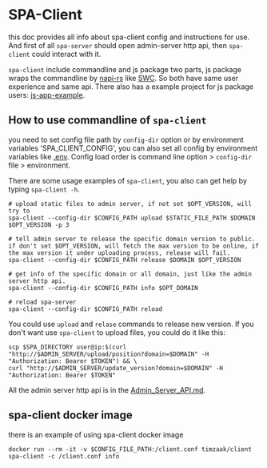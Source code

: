 # SPA-Client
this doc provides all info about spa-client config and instructions for use. And first of all `spa-server` should open admin-server http api, then
`spa-client` could interact with it.

`spa-client` include commandline and js package two parts, js package wraps the commandline 
by [napi-rs](https://github.com/napi-rs/napi-rs) like [SWC](https://github.com/swc-project/swc).
So both have same user experience and same api. There also has a example project for js package users: [js-app-example](../example/js-app-example).

## How to use commandline of `spa-client`
you need to set config file path by `config-dir` option or by environment variables 'SPA_CLIENT_CONFIG', you can also set all config by environment variables like [.env](../example/js-app-example/.env). Config load order is
command line option > `config-dir` file > environment.

There are some usage examples of `spa-client`, you also can get help by typing `spa-client -h`.
```shell
# upload static files to admin server, if not set $OPT_VERSION, will try to 
spa-client --config-dir $CONFIG_PATH upload $STATIC_FILE_PATH $DOMAIN $OPT_VERSION -p 3

# tell admin server to release the specific domain version to public. if don't set $OPT_VERSION, will fetch the max version to be online, if the max version it under uploading process, release will fail. 
spa-client --config-dir $CONFIG_PATH release $DOMAIN $OPT_VERSION

# get info of the specific domain or all domain, just like the admin server http api.
spa-client --config-dir $CONFIG_PATH info $OPT_DOMAIN

# reload spa-server
spa-client --config-dir $CONFIG_PATH reload
```
You could use `upload` and `relase` commands to release new version. If you don't want use `spa-client` to upload files, you could do it like this:

```shell
scp $SPA_DIRECTORY user@ip:$(curl "http://$ADMIN_SERVER/upload/position?domain=$DOMAIN" -H "Authorization: Bearer $TOKEN") && \
curl "http://$ADMIN_SERVER/update_version?domain=$DOMAIN" -H "Authorization: Bearer $TOKEN"
```

All the admin server http api is in the [Admin_Server_API.md](./doc/Admin_Server_API.md).


## spa-client docker image
there is an example of using spa-client docker image
```shell
docker run --rm -it -v $CONFIG_FILE_PATH:/client.conf timzaak/client spa-client -c /client.conf info
```